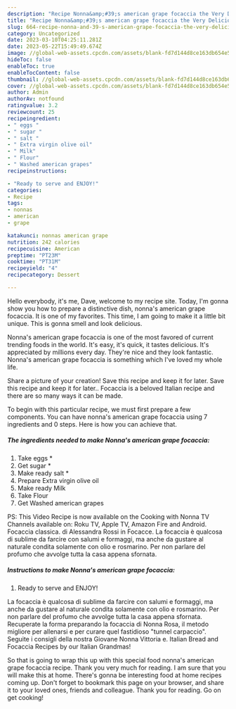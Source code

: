```yaml
---
description: "Recipe Nonna&amp;#39;s american grape focaccia the Very Delicious"
title: "Recipe Nonna&amp;#39;s american grape focaccia the Very Delicious"
slug: 664-recipe-nonna-and-39-s-american-grape-focaccia-the-very-delicious
category: Uncategorized
date: 2023-03-10T04:25:11.281Z
date: 2023-05-22T15:49:49.674Z
image: //global-web-assets.cpcdn.com/assets/blank-fd7d144d8ce163db654e5a02c40b08a2775adb7897d16e4062681dc7e1b2800f.png
hideToc: false
enableToc: true
enableTocContent: false
thumbnail: //global-web-assets.cpcdn.com/assets/blank-fd7d144d8ce163db654e5a02c40b08a2775adb7897d16e4062681dc7e1b2800f.png
cover: //global-web-assets.cpcdn.com/assets/blank-fd7d144d8ce163db654e5a02c40b08a2775adb7897d16e4062681dc7e1b2800f.png
author: Admin
authorAv: notfound
ratingvalue: 3.2
reviewcount: 25
recipeingredient:
- " eggs "
- " sugar "
- " salt "
- " Extra virgin olive oil"
- " Milk"
- " Flour"
- " Washed american grapes"
recipeinstructions:

- "Ready to serve and ENJOY!"
categories:
- Recipe
tags:
- nonnas
- american
- grape

katakunci: nonnas american grape 
nutrition: 242 calories
recipecuisine: American
preptime: "PT23M"
cooktime: "PT31M"
recipeyield: "4"
recipecategory: Dessert

---
```



Hello everybody, it's me, Dave, welcome to my recipe site. Today, I'm gonna show you how to prepare a distinctive dish, nonna&#39;s american grape focaccia. It is one of my favorites. This time, I am going to make it a little bit unique. This is gonna smell and look delicious.

Nonna&#39;s american grape focaccia is one of the most favored of current trending foods in the world. It's easy, it's quick, it tastes delicious. It's appreciated by millions every day. They're nice and they look fantastic. Nonna&#39;s american grape focaccia is something which I've loved my whole life.

Share a picture of your creation! Save this recipe and keep it for later. Save this recipe and keep it for later.. Focaccia is a beloved Italian recipe and there are so many ways it can be made.


To begin with this particular recipe, we must first prepare a few components. You can have nonna&#39;s american grape focaccia using 7 ingredients and 0 steps. Here is how you can achieve that.

<!--inarticleads1-->

##### The ingredients needed to make Nonna&#39;s american grape focaccia:

1. Take  eggs *
1. Get  sugar *
1. Make ready  salt *
1. Prepare  Extra virgin olive oil
1. Make ready  Milk
1. Take  Flour
1. Get  Washed american grapes


PS: This Video Recipe is now available on the Cooking with Nonna TV Channels available on: Roku TV, Apple TV, Amazon Fire and Android. Focaccia classica. di Alessandra Rossi in Focacce. La focaccia è qualcosa di sublime da farcire con salumi e formaggi, ma anche da gustare al naturale condita solamente con olio e rosmarino. Per non parlare del profumo che avvolge tutta la casa appena sfornata. 

<!--inarticleads2-->

##### Instructions to make Nonna&#39;s american grape focaccia:


1. Ready to serve and ENJOY!

La focaccia è qualcosa di sublime da farcire con salumi e formaggi, ma anche da gustare al naturale condita solamente con olio e rosmarino. Per non parlare del profumo che avvolge tutta la casa appena sfornata. Recuperate la forma preparando la focaccia di Nonna Rosa, il metodo migliore per allenarsi e per curare quel fastidioso &#34;tunnel carpaccio&#34;. Seguite i consigli della nostra Giovane Nonna Vittoria e. Italian Bread and Focaccia Recipes by our Italian Grandmas! 

So that is going to wrap this up with this special food nonna&#39;s american grape focaccia recipe. Thank you very much for reading. I am sure that you will make this at home. There's gonna be interesting food at home recipes coming up. Don't forget to bookmark this page on your browser, and share it to your loved ones, friends and colleague. Thank you for reading. Go on get cooking!
